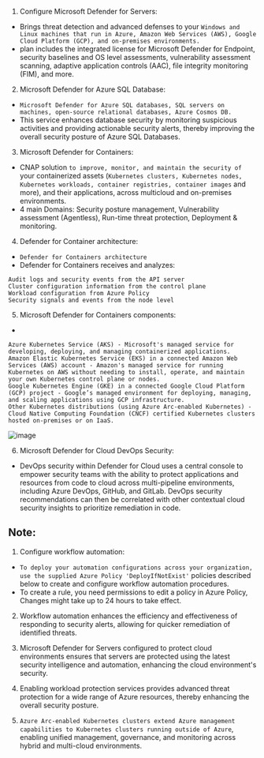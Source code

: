 1. Configure Microsoft Defender for Servers:
- Brings threat detection and advanced defenses to your `Windows and Linux machines that run in Azure, Amazon Web Services (AWS), Google Cloud Platform (GCP), and on-premises environments.`
- plan includes the integrated license for Microsoft Defender for Endpoint, security baselines and OS level assessments, vulnerability assessment scanning, adaptive application controls (AAC), file integrity monitoring (FIM), and more.

2. Microsoft Defender for Azure SQL Database:
- `Microsoft Defender for Azure SQL databases, SQL servers on machines, open-source relational databases, Azure Cosmos DB.`
- This service enhances database security by monitoring suspicious activities and providing actionable security alerts, thereby improving the overall security posture of Azure SQL Databases.

3. Microsoft Defender for Containers:
- CNAP solution `to improve, monitor, and maintain the security of` your containerized assets (`Kubernetes clusters, Kubernetes nodes, Kubernetes workloads, container registries, container images` and more), and their applications, across multicloud and on-premises environments.
- 4 main Domains: Security posture management, Vulnerability assessment (Agentless), Run-time threat protection, Deployment & monitoring.

4. Defender for Container architecture:
- `Defender for Containers architecture`
-  Defender for Containers receives and analyzes:
```
Audit logs and security events from the API server
Cluster configuration information from the control plane
Workload configuration from Azure Policy
Security signals and events from the node level
```

5. Microsoft Defender for Containers components:
- 
```
Azure Kubernetes Service (AKS) - Microsoft's managed service for developing, deploying, and managing containerized applications.
Amazon Elastic Kubernetes Service (EKS) in a connected Amazon Web Services (AWS) account - Amazon's managed service for running Kubernetes on AWS without needing to install, operate, and maintain your own Kubernetes control plane or nodes.
Google Kubernetes Engine (GKE) in a connected Google Cloud Platform (GCP) project - Google’s managed environment for deploying, managing, and scaling applications using GCP infrastructure.
Other Kubernetes distributions (using Azure Arc-enabled Kubernetes) - Cloud Native Computing Foundation (CNCF) certified Kubernetes clusters hosted on-premises or on IaaS.
```
![image](https://github.com/IOxCyber/Cloud-Certs/assets/40174034/9c442826-93d5-4ca9-b23e-82f58b8337f8)

6. Microsoft Defender for Cloud DevOps Security:
- DevOps security within Defender for Cloud uses a central console to empower security teams with the ability to protect applications and resources from code to cloud across multi-pipeline environments, including Azure DevOps, GitHub, and GitLab. DevOps security recommendations can then be correlated with other contextual cloud security insights to prioritize remediation in code.




## Note:
1. Configure workflow automation:
- `To deploy your automation configurations across your organization, use the supplied Azure Policy 'DeployIfNotExist'` policies described below to create and configure workflow automation procedures.
- To create a rule, you need permissions to edit a policy in Azure Policy, Changes might take up to 24 hours to take effect.

2. Workflow automation enhances the efficiency and effectiveness of responding to security alerts, allowing for quicker remediation of identified threats.

3. Microsoft Defender for Servers configured to protect cloud environments ensures that servers are protected using the latest security intelligence and automation, enhancing the cloud environment's security.

4. Enabling workload protection services provides advanced threat protection for a wide range of Azure resources, thereby enhancing the overall security posture.

5. `Azure Arc-enabled Kubernetes clusters extend Azure management capabilities to Kubernetes clusters running outside of Azure`, enabling unified management, governance, and monitoring across hybrid and multi-cloud environments. 
